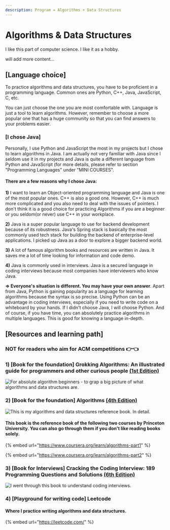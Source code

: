 ```yaml
---
description: Program = Algorithms + Data Structures
---
```


# Algorithms & Data Structures

I like this part of computer science. I like it as a hobby.

will add more content...

## \[Language choice\]

To practice algorithms and data structures, you have to be proficient in a programming language. Common ones are Python, C++, Java, JavaScript, C, etc.

You can just choose the one you are most comfortable with. Language is just a tool to learn algorithms. However, remember to choose a more popular one that has a huge community so that you can find answers to your problems easier. 

### \[I chose Java\]

Personally, I use Python and JavaScript the most in my projects but I chose to learn algorithms in Java. I am actually not very familiar with Java since I seldom use it in my projects and Java is quite a different language from Python and JavaScript \(for more details, please refer to section "Programming Languages" under "MINI COURSES". 

#### There are a few reasons why I chose Java:

**1\)** I want to learn an Object-oriented programming language and Java is one of the most popular ones. C++ is also a good one. However, C++ is much more complicated and you also need to deal with the issues of pointers. I don't think it is a good choice for practicing Algorithms if you are a beginner or you seldom\(or never\) use C++ in your workplace.

**2\)** Java is a super popular language to use for backend development because of its robustness. Java's Spring stack is basically the most commonly used tech stack for building the backend of enterprise-level applications. I picked up Java as a door to explore a bigger backend world.

**3\)** A lot of famous algorithm books and resources are written in Java. It saves me a lot of time looking for information and code demo.

**4\)** Java is commonly used in interviews. Java is a secured language in coding interviews because most companies have interviewers who know Java.

**=&gt; Everyone's situation is different. You may have your own answer**. Apart from Java, Python is gaining popularity as a language for learning algorithms because the syntax is so precise. Using Python can be an advantage in coding interviews, especially if you need to write code on a whiteboard by your hands. If I didn't choose Java, I will choose Python. And of course, if you have time, you can absolutely practice algorithms in multiple languages. This is good for knowing a language in-depth.



## \[Resources and learning path\]

### NOT for readers who aim for ACM competitions 👉👈



### 1\) \[Book for the foundation\] Grokking Algorithms: An illustrated guide for programmers and other curious people [\(1st Edition\)](https://amzn.to/36He5fY)

![For absolute algorithm beginners - to grap a big picture of what algorithms and data structures are. ](../../.gitbook/assets/screenshot-2020-10-07-at-5.25.22-pm.png)



### 2\) \[Book for the foundation\] Algorithms [\(4th Edition\)](https://amzn.to/2SAzxL2)

![This is my algorithms and data structures reference book. In detail.](../../.gitbook/assets/screenshot-2020-10-07-at-4.43.36-pm.png)

#### This book is the reference book of the following two courses by Princeton University. You can also go through them if you don't like reading books solely.

{% embed url="https://www.coursera.org/learn/algorithms-part1" %}

{% embed url="https://www.coursera.org/learn/algorithms-part2" %}



### 3\) \[Book for Interviews\] Cracking the Coding Interview: 189 Programming Questions and Solutions [\(6th Edition\)](https://amzn.to/3np5apd)

![I went through this book to understand coding interviews.](../../.gitbook/assets/screenshot-2020-10-07-at-5.21.33-pm.png)

### 

### 4\) \[Playground for writing code\] Leetcode 

#### Where I practice writing algorithms and data structures.

{% embed url="https://leetcode.com/" %}





